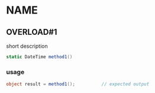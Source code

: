 # __NAME__

## __OVERLOAD#1__

short description

```csharp
static DateTime method1()
```

### usage

```csharp
object result = method1();          // expected output
```
